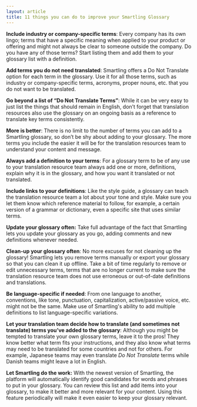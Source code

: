 ```yaml
---
layout: article
title: 11 things you can do to improve your Smartling Glossary
---
```



**Include industry or company-specific terms**: Every company has its own lingo; terms that have a specific meaning when applied to your product or offering and might not always be clear to someone outside the company. Do you have any of those terms? Start listing them and add them to your glossary list with a definition.

**Add terms you do not need translated**: Smartling offers a Do Not Translate option for each term in the glossary. Use it for all those terms, such as industry or company-specific terms, acronyms, proper nouns, etc. that you do not want to be translated.

**Go beyond a list of “Do Not Translate Terms”**: While it can be very easy to just list the things that should remain in English, don’t forget that translation resources also use the glossary on an ongoing basis as a reference to translate key terms consistently.

**More is better**: There is no limit to the number of terms you can add to a Smartling glossary, so don’t be shy about adding to your glossary. The more terms you include the easier it will be for the translation resources team to understand your content and message.

**Always add a definition to your terms**: For a glossary term to be of any use to your translation resource team always add one or more, definitions, explain why it is in the glossary, and how you want it translated or not translated.

**Include links to your definitions**: Like the style guide, a glossary can teach the translation resource team a lot about your tone and style. Make sure you let them know which reference material to follow, for example, a certain version of a grammar or dictionary, even a specific site that uses similar terms.

**Update your glossary often:** Take full advantage of the fact that Smartling lets you update your glossary as you go, adding comments and new definitions whenever needed.

**Clean-up your glossary often**: No more excuses for not cleaning up the glossary! Smartling lets you remove terms manually or export your glossary so that you can clean it up offline. Take a bit of time regularly to remove or edit unnecessary terms, terms that are no longer current to make sure the translation resource team does not use erroneous or out-of-date definitions and translations.

**Be language-specific if needed**: From one language to another, conventions, like tone, punctuation, capitalization, active/passive voice, etc. might not be the same. Make use of Smartling's ability to add multiple definitions to list language-specific variations.

**Let your translation team decide how to translate (and sometimes not translate) terms you’ve added to the glossary**: Although you might be tempted to translate your own glossary terms, leave it to the pros! They know better what term fits your instructions, and they also know what terms may need to be translated for some countries and not for others. For example, Japanese teams may even translate *Do Not Translate* terms while Danish teams might leave a lot in English.

**Let Smartling do the work:** With the newest version of Smartling, the platform will automatically identify good candidates for words and phrases to put in your glossary. You can review this list and add items into your glossary, to make it better and more relevant for your content. Using this feature periodically will make it even easier to keep your glossary relevant.